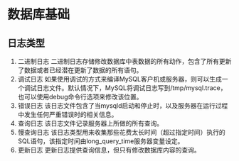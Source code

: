 # 数据库基础

## 日志类型
1. 二进制日志
二进制日志存储修改数据库中表数据的所有动作，包含了所有更新了数据或者已经潜在更新了数据的所有语句。
2. 调试日志
如果使用调试的方式来编译MySQL客户机或服务器，则可以生成一个调试日志文件。默认情况下，MySQL将调试日志写到/tmp/mysql.trace，也可以使用debug命令行选项来修改该位置。
3. 错误日志
该日志文件包含了当mysqld启动和停止时，以及服务器在运行过程中发生任何严重错误时的相关信息。
4. 查询日志
该日志文件记录服务器上所做的所有查询。
5. 慢查询日志
该日志类型用来收集那些花费太长时间（超过指定时间）执行的SQL语句，该指定时间由long_query_time服务器变量设定。
6. 更新日志
更新日志提供查询信息，但只有修改数据库内容的查询。